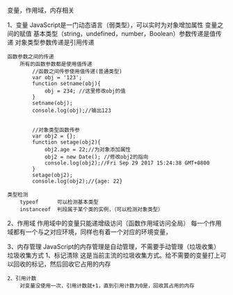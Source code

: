 变量，作用域，内存相关

1、变量
	JavaScript是一门动态语言（弱类型），可以实时为对象增加属性
	变量之间的赋值
		基本类型（string，undefined，number，Boolean）参数传递是值传递
		对象类型参数传递是引用传递

	函数参数之间的传递
		所有的函数参数都是使用值传递
			//函数之间传参使用值传递(普通类型)
			var obj = '123';
			function setname(obj){
				obj = 234; //这里修改obj的值
			}
			setname(obj);
			console.log(obj);//输出123


			//对象类型函数传参
			var obj2 = {};
			function setage(obj2){
				obj2.age = 22;//为对象添加属性
				obj2 = new Date(); //修改obj2的指向
				console.log(obj2);//Fri Sep 29 2017 15:24:38 GMT+0800
			}
			setage(obj2);
			console.log(obj2);//{age: 22}

	类型检测
		typeof		可以检测基本类型
		instanceof  判段属于某个类的实例，（可以检测对象类型）
		

2、作用域
	作用域中的变量只能递增级访问（函数作用域访问全局）
	每一个作用域都有一个与之对应环境，同样也有着一个对应的环境变量，


3、内存管理
	JavaScript的内存管理是自动管理，不需要手动管理（垃圾收集）
	垃圾收集方式
	1、标记清除
		这是当前主流的垃圾收集方式。给不需要的变量打上可以回收的标记，然后回收它占用的内存

	2、引用计数	
		对变量没使用一次，引用计数就+1，直到引用计数为0是，回收其占用的内存


